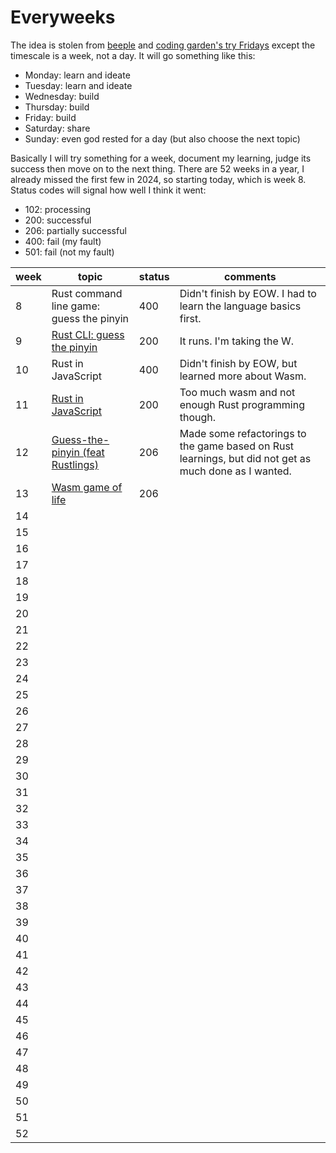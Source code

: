# Everyweeks

The idea is stolen from [beeple](https://www.beeple-crap.com/everydays) and [coding garden's try Fridays](https://coding.garden/) except the timescale is a week, not a day. It will go something like this:

- Monday: learn and ideate
- Tuesday: learn and ideate
- Wednesday: build
- Thursday: build
- Friday: build
- Saturday: share
- Sunday: even god rested for a day (but also choose the next topic)

Basically I will try something for a week, document my learning, judge its success then move on to the next thing. There are 52 weeks in a year, I already missed the first few in 2024, so starting today, which is week 8. Status codes will signal how well I think it went:

- 102: processing
- 200: successful
- 206: partially successful
- 400: fail (my fault)
- 501: fail (not my fault)

| week | topic                                                | status | comments |
| ---- | ---------------------------------------------------- | ------ | -------- |
|   8  | Rust command line game: guess the pinyin | 400 | Didn't finish by EOW. I had to learn the language basics first. |
|   9  | [Rust CLI: guess the pinyin](./week09/) | 200 | It runs. I'm taking the W. |
|  10  | Rust in JavaScript | 400 | Didn't finish by EOW, but learned more about Wasm. |
|  11  | [Rust in JavaScript](./week11/) | 200 | Too much wasm and not enough Rust programming though. |
|  12  | [Guess-the-pinyin (feat Rustlings)](./week12) | 206 | Made some refactorings to the game based on Rust learnings, but did not get as much done as I wanted. |
|  13  | [Wasm game of life](./week13) | 206 |  |
|  14  |  |  |  |
|  15  |  |  |  |
|  16  |  |  |  |
|  17  |  |  |  |
|  18  |  |  |  |
|  19  |  |  |  |
|  20  |  |  |  |
|  21  |  |  |  |
|  22  |  |  |  |
|  23  |  |  |  |
|  24  |  |  |  |
|  25  |  |  |  |
|  26  |  |  |  |
|  27  |  |  |  |
|  28  |  |  |  |
|  29  |  |  |  |
|  30  |  |  |  |
|  31  |  |  |  |
|  32  |  |  |  |
|  33  |  |  |  |
|  34  |  |  |  |
|  35  |  |  |  |
|  36  |  |  |  |
|  37  |  |  |  |
|  38  |  |  |  |
|  39  |  |  |  |
|  40  |  |  |  |
|  41  |  |  |  |
|  42  |  |  |  |
|  43  |  |  |  |
|  44  |  |  |  |
|  45  |  |  |  |
|  46  |  |  |  |
|  47  |  |  |  |
|  48  |  |  |  |
|  49  |  |  |  |
|  50  |  |  |  |
|  51  |  |  |  |
|  52  |  |  |  |

